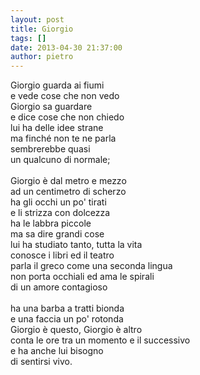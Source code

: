```yaml
---
layout: post
title: Giorgio
tags: []
date: 2013-04-30 21:37:00
author: pietro
---
```

Giorgio guarda ai fiumi<br/>e vede cose che non vedo<br/>Giorgio sa guardare<br/>e dice cose che non chiedo<br/>lui ha delle idee strane<br/>ma finché non te ne parla<br/>sembrerebbe quasi<br/>un qualcuno di normale;<br/><br/>Giorgio è dal metro e mezzo<br/>ad un centimetro di scherzo<br/>ha gli occhi un po' tirati<br/>e li strizza con dolcezza<br/>ha le labbra piccole<br/>ma sa dire grandi cose<br/>lui ha studiato tanto, tutta la vita<br/>conosce i libri ed il teatro<br/>parla il greco come una seconda lingua<br/>non porta occhiali ed ama le spirali<br/>di un amore contagioso<br/><br/>ha una barba a tratti bionda<br/>e una faccia un po' rotonda<br/>Giorgio è questo, Giorgio è altro<br/>conta le ore tra un momento e il successivo<br/>e ha anche lui bisogno<br/>di sentirsi vivo.
